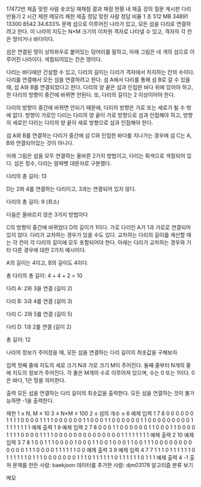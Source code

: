  17472번
제출
맞힌 사람
숏코딩
재채점 결과
채점 현황
내 제출
강의
질문 게시판
다리 만들기 2
시간 제한	메모리 제한	제출	정답	맞힌 사람	정답 비율
1 초	512 MB	34891	13300	8542	34.633%
문제
섬으로 이루어진 나라가 있고, 모든 섬을 다리로 연결하려고 한다. 이 나라의 지도는 N×M 크기의 이차원 격자로 나타낼 수 있고, 격자의 각 칸은 땅이거나 바다이다.

섬은 연결된 땅이 상하좌우로 붙어있는 덩어리를 말하고, 아래 그림은 네 개의 섬으로 이루어진 나라이다. 색칠되어있는 칸은 땅이다.



다리는 바다에만 건설할 수 있고, 다리의 길이는 다리가 격자에서 차지하는 칸의 수이다. 다리를 연결해서 모든 섬을 연결하려고 한다. 섬 A에서 다리를 통해 섬 B로 갈 수 있을 때, 섬 A와 B를 연결되었다고 한다. 다리의 양 끝은 섬과 인접한 바다 위에 있어야 하고, 한 다리의 방향이 중간에 바뀌면 안된다. 또, 다리의 길이는 2 이상이어야 한다.

다리의 방향이 중간에 바뀌면 안되기 때문에, 다리의 방향은 가로 또는 세로가 될 수 밖에 없다. 방향이 가로인 다리는 다리의 양 끝이 가로 방향으로 섬과 인접해야 하고, 방향이 세로인 다리는 다리의 양 끝이 세로 방향으로 섬과 인접해야 한다.

섬 A와 B를 연결하는 다리가 중간에 섬 C와 인접한 바다를 지나가는 경우에 섬 C는 A, B와 연결되어있는 것이 아니다. 

아래 그림은 섬을 모두 연결하는 올바른 2가지 방법이고, 다리는 회색으로 색칠되어 있다. 섬은 정수, 다리는 알파벳 대문자로 구분했다.

	
다리의 총 길이: 13

D는 2와 4를 연결하는 다리이고, 3과는 연결되어 있지 않다.

다리의 총 길이: 9 (최소)

다음은 올바르지 않은 3가지 방법이다

		
C의 방향이 중간에 바뀌었다	D의 길이가 1이다.	가로 다리인 A가 1과 가로로 연결되어 있지 않다.
다리가 교차하는 경우가 있을 수도 있다. 교차하는 다리의 길이를 계산할 때는 각 칸이 각 다리의 길이에 모두 포함되어야 한다. 아래는 다리가 교차하는 경우와 기타 다른 경우에 대한 2가지 예시이다.

	
A의 길이는 4이고, B의 길이도 4이다.

총 다리의 총 길이: 4 + 4 + 2 = 10

다리 A: 2와 3을 연결 (길이 2)

다리 B: 3과 4를 연결 (길이 3)

다리 C: 2와 5를 연결 (길이 5)

다리 D: 1과 2를 연결 (길이 2)

총 길이: 12

나라의 정보가 주어졌을 때, 모든 섬을 연결하는 다리 길이의 최솟값을 구해보자.

입력
첫째 줄에 지도의 세로 크기 N과 가로 크기 M이 주어진다. 둘째 줄부터 N개의 줄에 지도의 정보가 주어진다. 각 줄은 M개의 수로 이루어져 있으며, 수는 0 또는 1이다. 0은 바다, 1은 땅을 의미한다.

출력
모든 섬을 연결하는 다리 길이의 최솟값을 출력한다. 모든 섬을 연결하는 것이 불가능하면 -1을 출력한다.

제한
1 ≤ N, M ≤ 10
3 ≤ N×M ≤ 100
2 ≤ 섬의 개수 ≤ 6
예제 입력 1 
7 8
0 0 0 0 0 0 1 1
1 1 0 0 0 0 1 1
1 1 0 0 0 0 0 0
1 1 0 0 0 1 1 0
0 0 0 0 0 1 1 0
0 0 0 0 0 0 0 0
1 1 1 1 1 1 1 1
예제 출력 1 
9
예제 입력 2 
7 8
0 0 0 1 1 0 0 0
0 0 0 1 1 0 0 0
1 1 0 0 0 0 1 1
1 1 0 0 0 0 1 1
1 1 0 0 0 0 0 0
0 0 0 0 0 0 0 0
1 1 1 1 1 1 1 1
예제 출력 2 
10
예제 입력 3 
7 8
1 0 0 1 1 1 0 0
0 0 1 0 0 0 1 1
0 0 1 0 0 0 1 1
0 0 1 1 1 0 0 0
0 0 0 0 0 0 0 0
0 1 1 1 0 0 0 0
1 1 1 1 1 1 0 0
예제 출력 3 
9
예제 입력 4 
7 7
1 1 1 0 1 1 1
1 1 1 0 1 1 1
1 1 1 0 1 1 1
0 0 0 0 0 0 0
1 1 1 0 1 1 1
1 1 1 0 1 1 1
1 1 1 0 1 1 1
예제 출력 4 
-1
출처
문제를 만든 사람: baekjoon
데이터를 추가한 사람: djm03178
알고리즘 분류
보기

메모